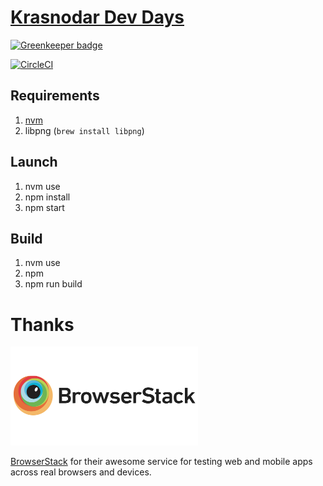 # [Krasnodar Dev Days](https://krddevdays.ru)

[![Greenkeeper badge](https://badges.greenkeeper.io/krddevdays/krddevdays.ru.svg)](https://greenkeeper.io/)

[![CircleCI](https://circleci.com/gh/krddevdays/krddevdays.ru.svg?style=svg)](https://circleci.com/gh/krddevdays/krddevdays.ru)

## Requirements

1. [nvm](https://github.com/creationix/nvm)
1. libpng (`brew install libpng`)

## Launch

1. nvm use
1. npm install
1. npm start

## Build

1. nvm use
1. npm
1. npm run build

# Thanks

[<img src="./browserstack.png" width="300px"/>](https://www.browserstack.com)

[BrowserStack](https://www.browserstack.com) for their awesome service for testing web and mobile apps across real browsers and devices.